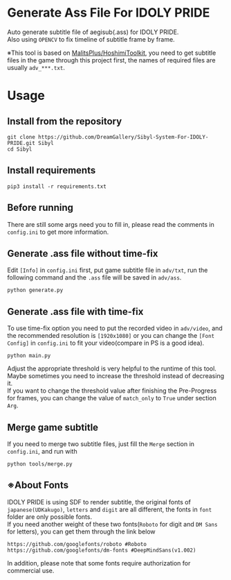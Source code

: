 ﻿# Generate Ass File For IDOLY PRIDE
Auto generate subtitle file of aegisub(.ass) for IDOLY PRIDE.<br />
Also using `OPENCV` to fix timeline of subtitle frame by frame.<br />

※This tool is based on [MalitsPlus/HoshimiToolkit](https://github.com/MalitsPlus/HoshimiToolkit), you need to get subtitle files in the game through this project first, the names of required files are usually `adv_***.txt`.

# Usage

## Install from the repository
```
git clone https://github.com/DreamGallery/Sibyl-System-For-IDOLY-PRIDE.git Sibyl
cd Sibyl
```

## Install requirements
```
pip3 install -r requirements.txt
```

## Before running
There are still some args need you to fill in, please read the comments in `config.ini` to get more information.

## Generate .ass file without time-fix
Edit `[Info]` in `config.ini` first, put game subtitle file in `adv/txt`, run the following command and the `.ass` file will be saved in `adv/ass`.
```
python generate.py
```

## Generate .ass file with time-fix
To use time-fix option you need to put the recorded video in `adv/video`, and the recommended resolution is `[1920x1080]` or you can change the `[Font Config]` in `config.ini` to fit your video(compare in PS is a good idea).
```
python main.py
```
Adjust the appropriate threshold is very helpful to the runtime of this tool.<br />
Maybe sometimes you need to increase the threshold instead of decreasing it.<br />
If you want to change the threshold value after finishing the Pre-Progress for frames, you can change the value of `match_only` to `True` under section `Arg`. 

## Merge game subtitle
If you need to merge two subtitle files, just fill the `Merge` section in `config.ini`, and run with
```
python tools/merge.py
```

## ※About Fonts
IDOLY PRIDE is using SDF to render subtitle, the original fonts of `japanese(UDKakugo)`, `letters` and `digit` are all different, the fonts in `font` folder are only possible fonts.<br />
If you need another weight of these two fonts(`Roboto` for digit and `DM Sans` for letters), you can get them through the link below
```
https://github.com/googlefonts/roboto #Roboto
https://github.com/googlefonts/dm-fonts #DeepMindSans(v1.002)
```
In addition, please note that some fonts require authorization for commercial use.
